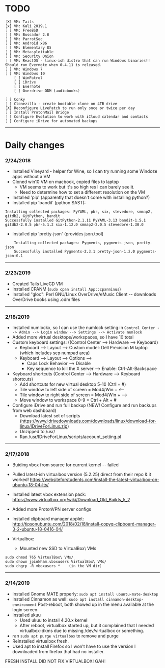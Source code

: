 TODO
====
```
[X] VM: Tails
[x] VM: Kali 2019.1
[ ] VM: FreeBSD
[ ] VM: Buscador 2.0
[ ] VM: ParrotSec
[ ] VM: Android x86
[ ] VM: Elementary OS
[ ] VM: Metasploitable
[ ] VM: Security Onion
[ ] VM: ReactOS - linux-ish distro that can run Windows binaries!!  Should run Evernote when 0.4.11 is released.
[ ] VM: Windows 7
[ ] VM: Windows 10
	[ ] WinPatrol
	[ ] iDrive
	[ ] Evernote
	[ ] Overdrive ODM (audiobooks)
	
[ ] Conky
[ ] Clonezilla - create bootable clone on 4TB drive
[X] Reconfigure LivePatch to run only once or twice per day
[ ] Install ProtonMail Bridge
[ ] Configure Evolution to work with iCloud calendar and contacts
[ ] Configure iDrive for automated backups

```

---
Daily changes
=============

### 2/24/2018
- Installed Vineyard - helper for Wine, so I can try running some Windoze apps without a VM 
- Cloned win10 VM on macbook, copied files to laptop
	* VM seems to work but it's so high res I can barely see it. 
	* Need to determine how to set a different resolution on the VM
- Installed 'pip' (apparently that doesn't come with installing python?)
- Installed pip 'bandit' (python SAST):
```
Installing collected packages: PyYAML, pbr, six, stevedore, smmap2, gitdb2, GitPython, bandit
Successfully installed GitPython-2.1.11 PyYAML-3.13 bandit-1.5.1 gitdb2-2.0.5 pbr-5.1.2 six-1.12.0 smmap2-2.0.5 stevedore-1.30.0
```
- Installed pip 'pretty-json'  (provides json.tool)
```
	Installing collected packages: Pygments, pygments-json, pretty-json
	Successfully installed Pygments-2.3.1 pretty-json-1.2.0 pygments-json-0.1
```

---

### 2/23/2019
- Created Tails LiveCD VM
- Installed CPANM (```sudo cpan install App::cpanminus```)
- Installed "gloc": Perl GNU/Linux OverDrive/eMusic Client -- downloads OverDrive books using .odm files

---

### 2/18/2019
- Installed numlockx, so I can use the numlock setting in 
		```Control Center --> Admin --> Login window --> Settings --> Activate numlock```
- Added more virtual desktops/workspaces, so I have 10 total
- Custom keyboard settings: ((Control Center --> Hardware --> Keyboard)
	- Keyboard --> Layout --> Custom model: Dell Precision M laptop (which includes sep numpad area)
	- Keyboard --> Layout --> Options --> 
		- Caps Lock Behavior --> Disable
		- Key sequence to kill the X server --> Enable: Ctrl-Alt-Backspace
- Keyboard shortcuts (Control Center --> Hardware --> Keyboard shortcuts)
	- Add shortcuts for new virtual desktop 5-10 (Ctrl + #)
	- Tile window to left side of screen = Mod4/Win + <--
	- Tile window to right side of screen = Mod4/Win + -->
	- Move window to workspace 0-9 = Ctrl + Alt + #
- Configure iDrive and run full backup (NEW! Configure and run backups from web dashboard)
	- Download latest set of scripts (https://www.idrivedownloads.com/downloads/linux/download-for-linux/IDriveForLinux.zip)
	- Unzipped to /usr/
	- Ran /usr/IDriveForLinux/scripts/account_setting.pl
	
---	

### 2/17/2018
- Buiding vbox from source for current kernel -- failed
- Pulled latest-ish virtualbox version (5.2.25) direct from their repo & it worked!
https://websiteforstudents.com/install-the-latest-virtualbox-on-ubuntu-18-04-lts/
- Installed latest vbox extension pack: https://www.virtualbox.org/wiki/Download_Old_Builds_5_2
- Added more ProtonVPN server configs
- Installed clipboard manager applet: http://tipsonubuntu.com/2018/02/18/install-copyq-clipboard-manager-3-2-ubuntu-18-0416-04/

- Virtualbox:
	- Mounted new SSD to VirtualBox\ VMs
```
sudo chmod 765 VirtualBox\ VMs/
sudo chown jpinkham.vboxusers VirtualBox\ VMs/
sudo chgrp -R vboxusers *    (in the VM dir)
```

---

### 2/14/2019
- Installed Gnome MATE properly: ```sudo apt install ubuntu-mate-desktop```
- Installed Cinnamon as well: ```sudo apt install cinnamon-desktop-environment```
Post-reboot, both showed up in the menu available at the login screen
- Installed ukuu
	- Used ukuu to install  4.20.x kernel
	- After reboot, virtualbox started up, but it complained that I needed virtualbox-dkms due to missing /dev/virtualbox or something.
- ran ```sudo apt purge virtualbox``` to remove and purge
- Reinstalled virtualbox fresh.
- Used apt to install Firefox so I won't have to use the version I downloaded from firefox that had no installer.

FRESH INSTALL DID NOT FIX VIRTUALBOX! GAH!
